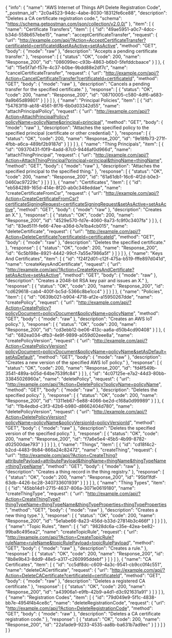 {
  "info": {
    "name": "AWS Internet of Things API Delete Registration Code",
    "_postman_id": "2c0a4523-94dc-4abe-8030-18312fe6ce88",
    "description": "Deletes a CA certificate registration code.",
    "schema": "https://schema.getpostman.com/json/collection/v2.0.0/"
  },
  "item": [
    {
      "name": "Certificate Transfers",
      "item": [
        {
          "id": "49ae5951-a0c7-4dcc-b34d-558b657ebe15",
          "name": "acceptCertificateTransfer",
          "request": {
            "url": "http://example.com/api/?Action=AcceptCertificateTransfer?certificateId=certificateId&setAsActive=setAsActive",
            "method": "GET",
            "body": {
              "mode": "raw"
            },
            "description": "Accepts a pending certificate transfer."
          },
          "response": [
            {
              "status": "OK",
              "code": 200,
              "name": "Response_200",
              "id": "086099ec-c93b-4863-b6b0-5fefddcbaace"
            }
          ]
        },
        {
          "id": "f5e5f7af-f57e-4c37-b0be-9bdd88e2df7c",
          "name": "cancelCertificateTransfer",
          "request": {
            "url": "http://example.com/api/?Action=CancelCertificateTransfer?certificateId=certificateId",
            "method": "GET",
            "body": {
              "mode": "raw"
            },
            "description": "Cancels a pending transfer for the specified certificate."
          },
          "response": [
            {
              "status": "OK",
              "code": 200,
              "name": "Response_200",
              "id": "08710005-c580-4df6-a683-9a9b65d89801"
            }
          ]
        }
      ]
    },
    {
      "name": "Principal Policies",
      "item": [
        {
          "id": "54763f19-ab18-4561-8f76-6b0d03342d55",
          "name": "attachPrincipalPolicy",
          "request": {
            "url": "http://example.com/api/?Action=AttachPrincipalPolicy?policyName=policyName&principal=principal",
            "method": "GET",
            "body": {
              "mode": "raw"
            },
            "description": "Attaches the specified policy to the specified principal (certificate or other credential)."
          },
          "response": [
            {
              "status": "OK",
              "code": 200,
              "name": "Response_200",
              "id": "9e18fb73-271f-4fbb-a6ca-489bf2b9187d"
            }
          ]
        }
      ]
    },
    {
      "name": "Thing Principals",
      "item": [
        {
          "id": "09370431-f0f9-4add-87c0-9446af0d966d",
          "name": "attachThingPrincipal",
          "request": {
            "url": "http://example.com/api/?Action=AttachThingPrincipal?principal=principal&thingName=thingName",
            "method": "GET",
            "body": {
              "mode": "raw"
            },
            "description": "Attaches the specified principal to the specified thing."
          },
          "response": [
            {
              "status": "OK",
              "code": 200,
              "name": "Response_200",
              "id": "61a61db1-16c6-4f2d-b0e3-0460ac97229c"
            }
          ]
        }
      ]
    },
    {
      "name": "Certificates",
      "item": [
        {
          "id": "eb584289-165d-414e-8f20-ab0c348eddae",
          "name": "createCertificateFromCsr",
          "request": {
            "url": "http://example.com/api/?Action=CreateCertificateFromCsr?certificateSigningRequest=certificateSigningRequest&setAsActive=setAsActive",
            "method": "GET",
            "body": {
              "mode": "raw"
            },
            "description": "Creates an X."
          },
          "response": [
            {
              "status": "OK",
              "code": 200,
              "name": "Response_200",
              "id": "4529e570-fd7e-4060-8a73-fc9f0c3407fa"
            }
          ]
        },
        {
          "id": "83ed511f-fe66-47ee-a36d-b7e1ba4cb015",
          "name": "deleteCertificate",
          "request": {
            "url": "http://example.com/api/?Action=DeleteCertificate?certificateId=certificateId",
            "method": "GET",
            "body": {
              "mode": "raw"
            },
            "description": "Deletes the specified certificate."
          },
          "response": [
            {
              "status": "OK",
              "code": 200,
              "name": "Response_200",
              "id": "6c5b198e-8921-4442-99cf-7a55e7986a5f"
            }
          ]
        }
      ]
    },
    {
      "name": "Keys And Certificates",
      "item": [
        {
          "id": "f24f2d01-c12f-475a-b519-fffe897d041d",
          "name": "createKeysAndCertificate",
          "request": {
            "url": "http://example.com/api/?Action=CreateKeysAndCertificate?setAsActive=setAsActive",
            "method": "GET",
            "body": {
              "mode": "raw"
            },
            "description": "Creates a 2048-bit RSA key pair and issues an X."
          },
          "response": [
            {
              "status": "OK",
              "code": 200,
              "name": "Response_200",
              "id": "cd629618-cab4-400f-bc5d-5366c8be1cc4"
            }
          ]
        }
      ]
    },
    {
      "name": "Policies",
      "item": [
        {
          "id": "0639b021-b904-4718-af2e-a15950267dde",
          "name": "createPolicy",
          "request": {
            "url": "http://example.com/api/?Action=CreatePolicy?policyDocument=policyDocument&policyName=policyName",
            "method": "GET",
            "body": {
              "mode": "raw"
            },
            "description": "Creates an AWS IoT policy."
          },
          "response": [
            {
              "status": "OK",
              "code": 200,
              "name": "Response_200",
              "id": "cd3ebb12-be06-413c-aa6a-d50b4cd90408"
            }
          ]
        },
        {
          "id": "682ea034-dfb3-4e9f-9899-a059d02eee8a",
          "name": "createPolicyVersion",
          "request": {
            "url": "http://example.com/api/?Action=CreatePolicyVersion?policyDocument=policyDocument&policyName=policyName&setAsDefault=setAsDefault",
            "method": "GET",
            "body": {
              "mode": "raw"
            },
            "description": "Creates a new version of the specified AWS IoT policy."
          },
          "response": [
            {
              "status": "OK",
              "code": 200,
              "name": "Response_200",
              "id": "fd4f549b-3541-489a-b05d-64be7539fc84"
            }
          ]
        },
        {
          "id": "4c07125e-e7a2-44d3-80bb-33845026960a",
          "name": "deletePolicy",
          "request": {
            "url": "http://example.com/api/?Action=DeletePolicy?policyName=policyName",
            "method": "GET",
            "body": {
              "mode": "raw"
            },
            "description": "Deletes the specified policy."
          },
          "response": [
            {
              "status": "OK",
              "code": 200,
              "name": "Response_200",
              "id": "1311eb67-5e88-4066-be2d-c168a0d99989"
            }
          ]
        },
        {
          "id": "f1b4edbd-c3f3-42b6-b980-d8662404d780",
          "name": "deletePolicyVersion",
          "request": {
            "url": "http://example.com/api/?Action=DeletePolicyVersion?policyName=policyName&policyVersionId=policyVersionId",
            "method": "GET",
            "body": {
              "mode": "raw"
            },
            "description": "Deletes the specified version of the specified policy."
          },
          "response": [
            {
              "status": "OK",
              "code": 200,
              "name": "Response_200",
              "id": "f7a6e5e4-45b5-4b99-8782-d02500dae793"
            }
          ]
        }
      ]
    },
    {
      "name": "Things",
      "item": [
        {
          "id": "cd18f4c2-b2cd-4483-9b84-866a24c82472",
          "name": "createThing",
          "request": {
            "url": "http://example.com/api/?Action=CreateThing?attributePayload=attributePayload&thingName=thingName&thingTypeName=thingTypeName",
            "method": "GET",
            "body": {
              "mode": "raw"
            },
            "description": "Creates a thing record in the thing registry."
          },
          "response": [
            {
              "status": "OK",
              "code": 200,
              "name": "Response_200",
              "id": "95bf1fdf-63db-4426-bc28-340733601939"
            }
          ]
        }
      ]
    },
    {
      "name": "Thing Types",
      "item": [
        {
          "id": "45bb14d1-2715-4637-806a-3071e0619180",
          "name": "createThingType",
          "request": {
            "url": "http://example.com/api/?Action=CreateThingType?thingTypeName=thingTypeName&thingTypeProperties=thingTypeProperties",
            "method": "GET",
            "body": {
              "mode": "raw"
            },
            "description": "Creates a new thing type."
          },
          "response": [
            {
              "status": "OK",
              "code": 200,
              "name": "Response_200",
              "id": "5e1abe66-8a23-456d-b33d-27814b3c466f"
            }
          ]
        }
      ]
    },
    {
      "name": "Topic Rules",
      "item": [
        {
          "id": "9828dc6a-c35e-42ea-be82-99ba8c495ea2",
          "name": "createTopicRule",
          "request": {
            "url": "http://example.com/api/?Action=CreateTopicRule?ruleName=ruleName&topicRulePayload=topicRulePayload",
            "method": "GET",
            "body": {
              "mode": "raw"
            },
            "description": "Creates a rule."
          },
          "response": [
            {
              "status": "OK",
              "code": 200,
              "name": "Response_200",
              "id": "8b8e9b43-8dd9-48e5-a317-c260995ddebf"
            }
          ]
        }
      ]
    },
    {
      "name": "CA Certificates",
      "item": [
        {
          "id": "cc5df8dc-c609-4a3c-9541-cb9cc0f4c551",
          "name": "deleteCACertificate",
          "request": {
            "url": "http://example.com/api/?Action=DeleteCACertificate?certificateId=certificateId",
            "method": "GET",
            "body": {
              "mode": "raw"
            },
            "description": "Deletes a registered CA certificate."
          },
          "response": [
            {
              "status": "OK",
              "code": 200,
              "name": "Response_200",
              "id": "a43906a1-e9fb-42b9-a4d1-d3c921631a91"
            }
          ]
        }
      ]
    },
    {
      "name": "Registration Codes",
      "item": [
        {
          "id": "79d049e9-5f1c-4838-bb7e-4954f4b4ce8c",
          "name": "deleteRegistrationCode",
          "request": {
            "url": "http://example.com/api/?Action=DeleteRegistrationCode",
            "method": "GET",
            "body": {
              "mode": "raw"
            },
            "description": "Deletes a CA certificate registration code."
          },
          "response": [
            {
              "status": "OK",
              "code": 200,
              "name": "Response_200",
              "id": "22a1ade9-9233-4535-aa8b-ba631b7ad9ec"
            }
          ]
        }
      ]
    }
  ]
}